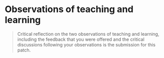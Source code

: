 # Observations of teaching and learning

> Critical reflection on the two observations of teaching and learning,
> including the feedback that you were offered and the critical discussions
> following your observations is the submission for this patch.
